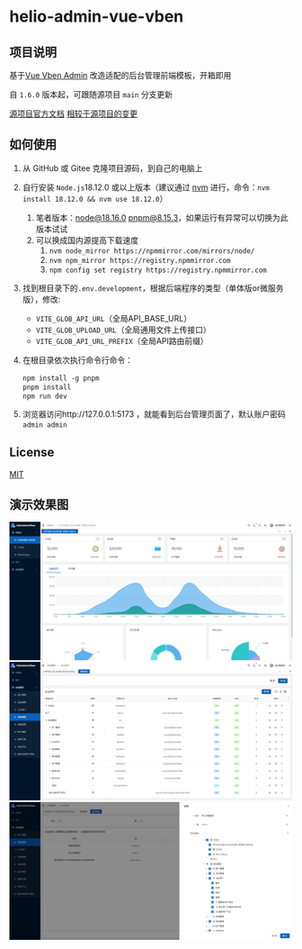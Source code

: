 # helio-admin-vue-vben

## 项目说明
基于[Vue Vben Admin](https://github.com/anncwb/vue-vben-admin/) 改造适配的后台管理前端模板，开箱即用

自 `1.6.0` 版本起，可跟随源项目 `main` 分支更新

[源项目官方文档](https://doc.vvbin.cn/)
[相较于源项目的变更](CHANGELOG_HELIO.md)


## 如何使用

1. 从 GitHub 或 Gitee 克隆项目源码，到自己的电脑上
2. 自行安装 `Node.js`18.12.0 或以上版本（建议通过 [nvm](https://www.runoob.com/w3cnote/nvm-manager-node-versions.html) 进行，命令：`nvm install 18.12.0 && nvm use 18.12.0`）
   1. 笔者版本：node@18.16.0 pnpm@8.15.3，如果运行有异常可以切换为此版本试试
   2. 可以换成国内源提高下载速度
      1. `nvm node_mirror https://npmmirror.com/mirrors/node/`
      2. `nvm npm_mirror https://registry.npmmirror.com`
      3. `npm config set registry https://registry.npmmirror.com`
   
3. 找到根目录下的`.env.development`，根据后端程序的类型（单体版or微服务版），修改:
    - `VITE_GLOB_API_URL`（全局API_BASE_URL）
    - `VITE_GLOB_UPLOAD_URL`（全局通用文件上传接口）
    - `VITE_GLOB_API_URL_PREFIX`（全局API路由前缀）
4. 在根目录依次执行命令行命令：
    ```
    npm install -g pnpm
    pnpm install
    npm run dev
    ```
5. 浏览器访问http://127.0.0.1:5173 ，就能看到后台管理页面了，默认账户密码`admin admin`


## License
[MIT](./LICENSE)


## 演示效果图
![](.readme_static/helio-admin-vue-vben-1.JPG)
![](.readme_static/helio-admin-vue-vben-2.JPG)
![](.readme_static/helio-admin-vue-vben-3.JPG)
